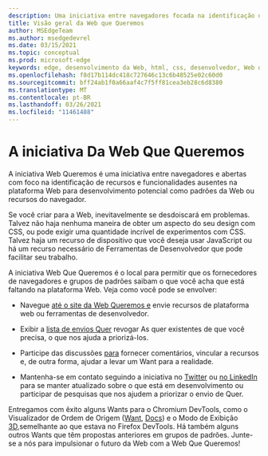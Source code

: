 ```yaml
---
description: Uma iniciativa entre navegadores focada na identificação de recursos e funcionalidades ausentes na plataforma Web para desenvolvimento potencial como padrões da Web ou recursos do navegador.
title: Visão geral da Web que Queremos
author: MSEdgeTeam
ms.author: msedgedevrel
ms.date: 03/15/2021
ms.topic: conceptual
ms.prod: microsoft-edge
keywords: edge, desenvolvimento da Web, html, css, desenvolvedor, Web que queremos
ms.openlocfilehash: f8d17b114dc418c727646c13c6b48525e02c60d0
ms.sourcegitcommit: bff24ab1f0a66aaf4c7f5ff81cea3eb28c6d8380
ms.translationtype: MT
ms.contentlocale: pt-BR
ms.lasthandoff: 03/26/2021
ms.locfileid: "11461488"
---
```

# <a name="the-web-we-want-initiative"></a>A iniciativa Da Web Que Queremos

A iniciativa Web Queremos é uma iniciativa entre navegadores e abertas com foco na identificação de recursos e funcionalidades ausentes na plataforma Web para desenvolvimento potencial como padrões da Web ou recursos do navegador.

Se você criar para a Web, inevitavelmente se desdoiscará em problemas. Talvez não haja nenhuma maneira de obter um aspecto do seu design com CSS, ou pode exigir uma quantidade incrível de experimentos com CSS. Talvez haja um recurso de dispositivo que você deseja usar JavaScript ou há um recurso necessário de Ferramentas de Desenvolvedor que pode facilitar seu trabalho.

A iniciativa Web Que Queremos é o local para permitir que os fornecedores de navegadores e grupos de padrões saibam o que você acha que está faltando na plataforma Web. Veja como você pode se envolver:

*   Navegue [até o site da Web Queremos e][WebWeWant] envie recursos de plataforma web ou ferramentas de desenvolvedor.

*   Exibir a [lista de envios Quer][WebWeWantWants] revogar As quer existentes de que você precisa, o que nos ajuda a priorizá-los.

*   Participe das discussões [para][GithubWebWeWantDiscussions] fornecer comentários, vincular a recursos e, de outra forma, ajudar a levar um Want para a realidade.

*   Mantenha-se em contato seguindo a iniciativa no [Twitter][TwitterWebWeWant] ou [no LinkedIn][LinkedInWebWeWant] para se manter atualizado sobre o que está em desenvolvimento ou participar de pesquisas que nos ajudem a priorizar o envio de Quer.

Entregamos com êxito alguns Wants para o Chromium DevTools, como o Visualizador de Ordem de Origem \([Want][WebWeWantWants64], [Docs][DevtoolsExperimentalFeaturesIndexSourceOrderViewer]\) e o Modo de Exibição [3D,][Devtools3DViewIndex]semelhante ao que estava no Firefox DevTools. Há também alguns outros Wants que têm propostas anteriores em grupos de padrões. Junte-se a nós para impulsionar o futuro da Web com a Web Que Queremos!

<!-- links -->  

[Devtools3DViewIndex]: ../devtools-guide-chromium/3d-view/index.md "Modo de exibição 3D | Microsoft Docs"

[DevtoolsExperimentalFeaturesIndexSourceOrderViewer]: ../devtools-guide-chromium/experimental-features/index.md#source-order-viewer "Visualizador de Ordem de Origem - Recursos experimentais | Microsoft Docs"

[WebWeWant]: https://webwewant.fyi "A Web que queremos"

[WebWeWantWants]: https://webwewant.fyi/wants "O que queremos | A Web que queremos"

[GithubWebWeWantDiscussions]: https://github.com/WebWeWant/webwewant.fyi/discussions "Vamos discutir a Web que queremos | GitHub"

[TwitterWebWeWant]: https://twitter.com/webwewantfyi "A Web que queremos | Twitter"

[LinkedInWebWeWant]: https://www.linkedin.com/company/the-web-we-want "A Web que queremos | LinkedIn"

[WebWeWantWants64]: https://webwewant.fyi/wants/64 "Quero um visualizador de ordem de origem para conteúdo reorgan | A Web que queremos"
